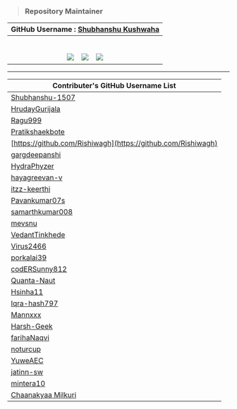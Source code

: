 > ### Repository Maintainer
| GitHub Username : [Shubhanshu Kushwaha](https://github.com/Shubhanshu-1507) |
| ----------------------------------------------------------- | 
|<table>
<tr>
<td align="center"> 
  <a href="https://www.linkedin.com/in/shubhanshu-kushwaha/"><img src="https://img.shields.io/badge/linkedin-%230077B5.svg?style=for-the-badge&logo=linkedin&logoColor=white" ></a>
   &nbsp;&nbsp;
 <a href="https://x.com/shubhanshukus15"><img src="https://img.shields.io/badge/shubhanshukus15-%231DA1F2.svg?style=for-the-badge&logo=Twitter&logoColor=white" ></a>
   &nbsp;&nbsp;
   <a href="mailto:mailto:shubhanshukushwaha2050@gmail.com"><img src="https://img.shields.io/badge/Gmail-D14836?style=for-the-badge&logo=gmail&logoColor=white"></a>
</td></tr>
</table>

---

| Contributer's GitHub Username List                          | 
| ----------------------------------------------------------- | 
| [Shubhanshu-1507](https://github.com/Shubhanshu-1507)       | 
| [HrudayGurijala](https://github.com/HrudayGurijala)         | 
| [Ragu999](https://github.com/Ragu999)                       | 
| [Pratikshaekbote](https://github.com/Pratikshaekbote)       | 
| [https://github.com/Rishiwagh](https://github.com/Rishiwagh)| 
| [gargdeepanshi](https://github.com/gargdeepanshi)| 
| [HydraPhyzer](https://github.com/HydraPhyzer)| 
| [hayagreevan-v](https://github.com/hayagreevan-v)| 
| [itzz-keerthi](https://github.com/itzz-keerthi)| 
| [Pavankumar07s](https://github.com/Pavankumar07s)| 
| [samarthkumar008](https://github.com/samarthkumar008)| 
| [mevsnu](https://github.com/mevsnu)| 
| [VedantTinkhede](https://github.com/VedantTinkhede)| 
| [Virus2466](https://github.com/Virus2466)| 
| [porkalai39](https://github.com/porkalai39)| 
| [codERSunny812](https://github.com/codERSunny812)| 
| [Quanta-Naut](https://github.com/Quanta-Naut)| 
| [Hsinha11](https://github.com/Hsinha11)| 
| [Iqra-hash797](https://github.com/Iqra-hash797)| 
| [Mannxxx](https://github.com/Mannxxx)| 
| [Harsh-Geek](https://github.com/Harsh-Geek)| 
| [farihaNaqvi](https://github.com/farihaNaqvi)| 
| [noturcup](https://github.com/noturcup)| 
| [YuweAEC](https://github.com/YuweAEC)| 
| [jatinn-sw](https://github.com/jatinn-sw)| 
| [mintera10](https://github.com/mintera10)|
| [Chaanakyaa Milkuri](https://github.com/chaanakyaaM)|
 
 
